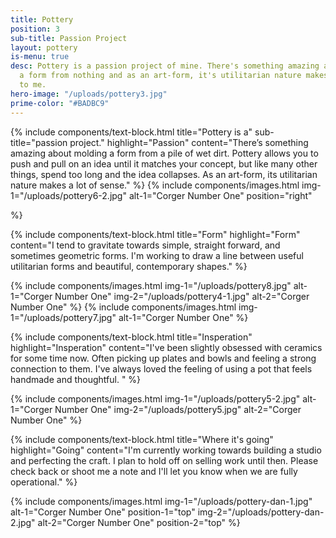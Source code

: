 ```yaml
---
title: Pottery
position: 3
sub-title: Passion Project
layout: pottery
is-menu: true
desc: Pottery is a passion project of mine. There's something amazing about molding
  a form from nothing and as an art-form, it's utilitarian nature makes a lot of sense
  to me.
hero-image: "/uploads/pottery3.jpg"
prime-color: "#BADBC9"
---
```


{% include components/text-block.html
    title="Pottery is a"
    sub-title="passion project."
    highlight="Passion"
    content="There’s something amazing about molding a form from a pile of wet dirt. Pottery allows you to push and pull on an idea until it matches your concept, but like many other things, spend too long and the idea collapses. As an art-form, its utilitarian nature makes a lot of sense."
%}
{% include components/images.html
    img-1="/uploads/pottery6-2.jpg"
    alt-1="Corger Number One"
    position="right"

%}

{% include components/text-block.html
    title="Form"
    highlight="Form"
    content="I tend to gravitate towards simple, straight forward, and sometimes geometric forms. I'm working to draw a line between useful utilitarian forms and beautiful, contemporary shapes."
%}

{% include components/images.html
    img-1="/uploads/pottery8.jpg"
    alt-1="Corger Number One"
    img-2="/uploads/pottery4-1.jpg"
    alt-2="Corger Number One"
%}
{% include components/images.html
    img-1="/uploads/pottery7.jpg"
    alt-1="Corger Number One"
%}

{% include components/text-block.html
    title="Insperation"
    highlight="Insperation"
    content="I've been slightly obsessed with ceramics for some time now. Often picking up plates and bowls and feeling a strong connection to them. I've always loved the feeling of using a pot that feels handmade and thoughtful.  "
%}

{% include components/images.html
    img-1="/uploads/pottery5-2.jpg"
    alt-1="Corger Number One"
    img-2="/uploads/pottery5.jpg"
    alt-2="Corger Number One"
%}

{% include components/text-block.html
    title="Where it's going"
    highlight="Going"
    content="I'm currently working towards building a studio and perfecting the craft. I plan to hold off on selling work until then. Please check back or shoot me a note and I'll let you know when we are fully operational."
%}

{% include components/images.html
    img-1="/uploads/pottery-dan-1.jpg"
    alt-1="Corger Number One"
    position-1="top"
    img-2="/uploads/pottery-dan-2.jpg"
    alt-2="Corger Number One"
    position-2="top"
%}
